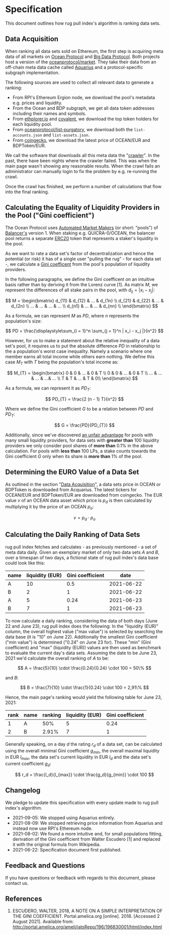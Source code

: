 # Specification

This document outlines how rug pull index's algorithm is ranking data sets.

## Data Acquisition

When ranking all data sets sold on Ethereum, the first step is acquiring meta
data of all markets on [Ocean Protocol](https://oceanprotocol.com) and [Big
Data Protocol](https://bigdataprotocol.com). Both projects host a version of
the [oceanprotocol/market](https://github.com/oceanprotocol/market). They take
their data from an off-chain meta data cache called
[Aquarius](https://github.com/oceanprotocol/aquarius) and a protocol-specific
subgraph implementation.

The following sources are used to collect all relevant data to generate a
ranking:

- From RPI's Ethereum Ergion node, we download the pool's metadata e.g. prices
and liquidity.
- From the Ocean and BDP subgraph, we get all data token addresses including
  their names and symbols.
- From [ethplorer.io](https://ethplorer.io/) and
  [covalent](https://www.covalenthq.com/), we download the top token holders
  for each liquidity pool.
- From
  [oceanprotocol/list-purgatory](https://github.com/oceanprotocol/list-purgatory),
  we download both the `list-accounts.json` and `list-assets.json`.
- From [coingecko](https://coingecko.com), we download the latest price of
  OCEAN/EUR and BDPToken/EUR.

We call the software that downloads all this meta data the
"[crawler](https://en.wikipedia.org/wiki/Web_crawler)". In the past, there have
been nights where the crawler failed. This was when the main page wasn't
showing any reasonable results. When the crawl fails an administrator can
manually login to fix the problem by e.g. re-running the crawl.

Once the crawl has finished, we perform a number of calculations that flow into
the final ranking.

## Calculating the Equality of Liquidity Providers in the Pool ("Gini coefficient")

The Ocean Protocol uses [Automated Market
Makers](https://coinmarketcap.com/alexandria/glossary/automated-market-maker-amm)
(or short: "pools") of [Balancer's](https://balancer.fi/) version 1. When
staking e.g. QUICRA-0/OCEAN, the balancer pool returns a separate
[ERC20](https://eips.ethereum.org/EIPS/eip-20) token that represents a staker's
liquidity in the pool.

As we want to rate a data set's factor of decentralization and hence the
potential (or risk) it has of a single user "pulling the rug" - for each data
set -, we calculate a [Gini
coefficent](https://en.wikipedia.org/w/index.php?title=Gini_coefficient&oldid=1017020580)
from the pool's population of liquidity providers.

In the following paragraphs, we define the Gini coefficent on an intuitive
basis rather than by deriving it from the Lorenz curve [1]. As matrix $M$, we
represent the differences of all stake pairs in the pool, with $d_{ij} = | x_i- x_j|$:

$$
M = \begin{bmatrix}
d_{11} & d_{12} & ... & d_{1n} \\
d_{21} & d_{22} & ... & d_{2n} \\
... & ... &  ... & ... \\
d_{n1} & ... & ... & d_{nn} \\
\end{bmatrix}
$$

As a formula, we can represent $M$ as $PD$, where $n$ represents the
population's size:

$$
PD = \frac{\displaystyle\sum_{i = 1}^n \sum_{j = 1}^n | x_i - x_j |}{n^2}
$$

However, for us to make a statement about the relative inequality of a data
set's pool, it requires us to put the absolute difference $PD$ in relationship
to the a population's worst case inequality. Namely a scenario where one member
earns all total income while others earn nothing. We define this case $M_T$
with $T$ being the population's total income as:

$$
M_{T} = \begin{bmatrix}
0 & 0 & ... & 0 & T \\
0 & 0 & ... & 0 & T \\
... & ... & ... & ...& ... \\
T & T & ... & T  & 0\\
\end{bmatrix}
$$

As a formula, we can represent it as $PD_{T}$:

$$
PD_{T} = \frac{2 (n - 1) T}{n^2}
$$

Where we define the Gini coefficient $G$ to be a relation between $PD$ and $PD_{T}$:

$$
G = \frac{PD}{PD_{T}}
$$

Additionally, since we've discovered [an unfair
advantage](/blog/2021-06-07/adjustment-to-gini-coefficient-calculation) for pools with many
small liquidity providers, for data sets with **greater than** 100 liquidity
providers we only consider pool shares of **more than** 0.1% in the above
calculation. For pools with **less than** 100 LPs, a stake counts towards the
Gini coefficient $G$ only when its share is **more than** 1% of the pool.

## Determining the EURO Value of a Data Set

As outlined in the section "[Data Acquisition](#DataAcquisition)", a data sets
price in OCEAN or BDPToken is downloaded from Acquarius. The latest tickers for
OCEAN/EUR and BDPToken/EUR are downloaded from coingecko. The EUR value
$v$ of an OCEAN data asset which price is $p_{d}$ is then calculated by multiplying it by
the price of an OCEAN $p_{o}$:

$$
v = p_{d} \cdot p_{o}
$$


## Calculating the Daily Ranking of Data Sets

rug pull index fetches and calculates - as previously mentioned - a set of meta
data daily. Given an exemplary market of only two data sets $A$  and $B$, over a
timespan of two days, a fictional state of rug pull index's data base could
look like this:

|name|liquidity (EUR)|Gini coefficient|date|
|---|---|---|---|
|A|10|0.5|2021-06-22|
|B|2|1|2021-06-22|
|A|5|0.24|2021-06-23|
|B|7|1|2021-06-23|

To now calculate a daily ranking, considering the data of both days (June 22
and June 23), rug pull index does the following: In the "liquidity (EUR)"
column, the overall highest value ("max value") is selected by searching the
data base (it is "10" on June 22). Additionally the smallest Gini coefficient
("min value") is determined ("0.24" on June 23 for). These "min" (Gini
coefficient) and "max" (liquidity (EUR)) values are then used as benchmark to
evaluate the current day's data sets. Assuming the date to be June 23, 2021
we'd calculate the overall ranking of $A$ to be:

$$
A = \frac{5}{10} \cdot \frac{0.24}{0.24} \cdot 100 = 50\%
$$

and $B$:

$$
B = \frac{7}{10} \cdot \frac{1}{0.24} \cdot 100 = 2,91\%
$$

Hence, the main page's ranking would yield the following table for June 23,
2021:


|rank|name|ranking|liquidity (EUR)|Gini coefficient|
|---|---|---|---|---|
|1|A|50%|5|0.24|
|2|B|2.91%|7|1|

Generally speaking, on a day $d$ the rating $r_d$ of a data set, can be
calculated using the overall minimal Gini coefficient $g_{min}$, the overall
maximal liquidity in EUR $l_{max}$, the data set's current liquidity in EUR
$l_d$ and the data set's current coefficient $g_d$:

$$
r_d = \frac{l_d}{l_{max}} \cdot \frac{g_d}{g_{min}} \cdot 100
$$

## Changelog

We pledge to update this specification with every update made to rug pull
index's algorithm.

- 2021-09-05: We stopped using Aquarius entirely.
- 2021-08-09: We stopped retrieving price information from Aquarius and instead
  now use RPI's Ethereum node.
- 2021-08-02: We found a more intuitive and, for small populations fitting,
  derivation of the Gini coefficient from Walter Escudero [1] and replaced it
  with the original formula from Wikipedia.
- 2021-06-22: Specification document first published.

## Feedback and Questions

If you have questions or feedback with regards to this document, please contact
us.

## References

1. ESCUDERO, WALTER, 2018, A NOTE ON A SIMPLE INTERPRETATION OF THE GINI
   COEFFICIENT. Portal.amelica.org [online]. 2018. [Accessed 2  August  2021].
   Available from:
   http://portal.amelica.org/ameli/jatsRepo/196/196830001/html/index.html
